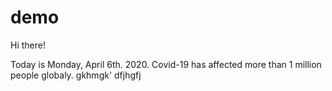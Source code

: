 # demo

Hi there!

Today is Monday, April 6th. 2020.
Covid-19 has affected more than 1 million people globaly.
gkhmgk'
dfjhgfj
